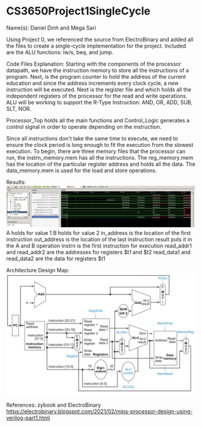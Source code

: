 # CS3650Project1SingleCycle

Name(s):
Daniel Dinh 
and Mega Sari 

Using Project 0, we referenced the source from ElectroBinary and added all the files to create a single-cycle implementation for the project. Included are the ALU functions: lw/s, beq, and jump. 

Code Files Explanation:
Starting with the components of the processor datapath, we have the instruction memory to store all the instructions of a program. 
Next, is the program counter to hold the address of the current education and since the address increments every clock cycle, a new instruction will be executed. 
Next is the register file and which holds all the independent registers of the processor for the read and write operations. 
ALU will be working to support the R-Type Instruction: AND, OR, ADD, SUB, SLT, NOR. 

Processor_Top holds all the main functions and Control_Logic generates a control signal in order to operate depending on the instruction. 

Since all instructions don't take the same time to execute, we need to ensure the clock period is long enough to fit the execution from the slowest execution. 
To begin, there are three memory files that the processor can run, the instrn_memory.mem has all the instructions. 
The reg_memory.mem has the location of the particular register address and holds all the data. 
The data_memory.mem is used for the load and store operations. 

Results:
![](images/result.png)
A holds for value 1
B holds for value 2
in_address is the location of the first instruction
out_address is the location of the last instruction
result puts it in the A and B operation
instrn is the first instruction for execution
read_addr1 and read_addr2 are the addresses for registers $t1 and $t2
read_data1 and read_data2 are the data for registers $t1

Architecture Design Map:
![](images/reference.png)

References: zybook and ElectroBinary 
https://electrobinary.blogspot.com/2021/02/mips-processor-design-using-verilog-part1.html






